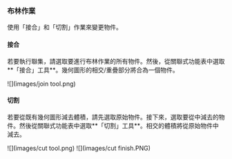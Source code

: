 ### 布林作業
使用「接合」和「切割」作業來變更物件。

#### 接合
若要執行聯集，請選取要進行布林作業的所有物件。然後，從關聯式功能表中選取**「接合」工具**。幾何圖形的相交/重疊部分將合為一個物件。

![](images/join tool.png)

#### 切割
若要從既有幾何圖形減去體積，請先選取原始物件。接下來，選取要從中減去的物件。然後從關聯式功能表中選取**「切割」工具**。相交的體積將從原始物件中減去。

![](images/cut tool.png)
![](images/cut finish.PNG)


